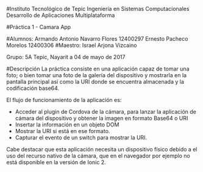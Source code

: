 
#Instituto Tecnológico de Tepic
Ingeniería en Sistemas Computacionales
Desarrollo de Aplicaciones Multiplataforma

#Práctica 1 - Camara App

#Alumnos:
Armando Antonio Navarro Flores  12400297
Ernesto Pacheco Morelos  12400306
#Maestro:
Israel Arjona Vizcaino

Grupo: 5A
Tepic, Nayarit a 04 de mayo de 2017

#Descripción
La práctica consiste en una aplicación capaz de tomar una foto; o bien tomar una foto de la galería del dispositivo y mostrarla en la pantalla principal así como la URI donde se encuentra almacenada y la codificación base64.

El flujo de funcionamiento de la aplicación es:
* Acceder al plugin de Cordova de la cámara, para lanzar la aplicación de cámara del dispositivo y obtener la imagen en formato Base64 o URI
* Insertar la información en un objeto DOM <img>
* Mostrar la URI si está en ese formato.
* Capturar el evento de un switch para mostrar la URI.

Cabe destacar que esta aplicación necesita un dispositivo físico debido a el uso del recurso nativo de la cámara, que en el navegador por ejemplo no está disponible en la versión de Ionic 2.
